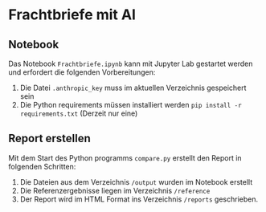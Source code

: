 # Frachtbriefe mit AI

## Notebook

Das Notebook `Frachtbriefe.ipynb` kann mit Jupyter Lab gestartet werden und erfordert die folgenden Vorbereitungen:

1. Die Datei `.anthropic_key` muss im aktuellen Verzeichnis gespeichert sein
2. Die Python requirements müssen installiert werden `pip install -r requirements.txt` (Derzeit nur eine)

## Report erstellen

Mit dem Start des Python programms `compare.py` erstellt den Report in folgenden Schritten:

1. Die Dateien aus dem Verzeichnis `/output` wurden im Notebook erstellt
2. Die Referenzergebnisse liegen im Verzeichnis `/reference`
3. Der Report wird im HTML Format ins Verzeichnis `/reports` geschrieben.